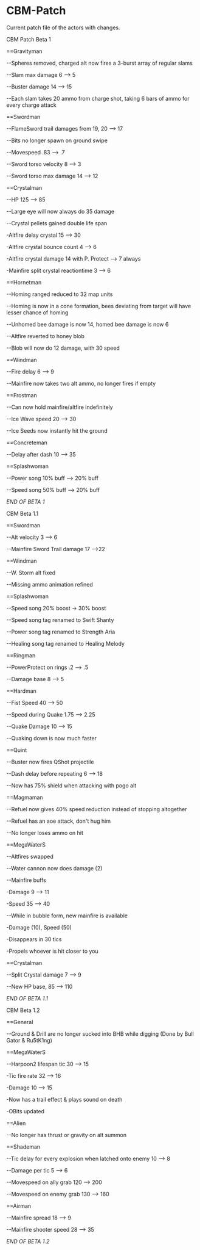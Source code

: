 # CBM-Patch
Current patch file of the actors with changes.

CBM Patch Beta 1

==Gravityman

--Spheres removed, charged alt now fires a 3-burst array of regular slams

--Slam max damage 6 --> 5

--Buster damage 14 --> 15

--Each slam takes 20 ammo from charge shot, taking 6 bars of ammo for every charge attack


==Swordman

--FlameSword trail damages from 19, 20 --> 17

--Bits no longer spawn on ground swipe

--Movespeed .83 --> .7

--Sword torso velocity 8 --> 3

--Sword torso max damage 14 --> 12


==Crystalman

--HP 125 --> 85

--Large eye will now always do 35 damage

--Crystal pellets gained double life span

-Altfire delay crystal 15 --> 30

-Altfire crystal bounce count 4 --> 6

-Altfire crystal damage 14 with P. Protect --> 7 always

-Mainfire split crystal reactiontime 3 --> 6


==Hornetman

--Homing ranged reduced to 32 map units

--Homing is now in a cone formation, bees deviating from target will have lesser chance of homing

--Unhomed bee damage is now 14, homed bee damage is now 6

--Altfire reverted to honey blob

--Blob will now do 12 damage, with 30 speed


==Windman

--Fire delay 6 --> 9

--Mainfire now takes two alt ammo, no longer fires if empty


==Frostman

--Can now hold mainfire/altfire indefinitely

--Ice Wave speed 20 --> 30

--Ice Seeds now instantly hit the ground

==Concreteman

--Delay after dash 10 --> 35

==Splashwoman

--Power song 10% buff --> 20% buff

--Speed song 50% buff --> 20% buff

*END OF BETA 1*

CBM Beta 1.1

==Swordman

--Alt velocity 3 --> 6

--Mainfire Sword Trail damage 17 -->22

==Windman

--W. Storm alt fixed

--Missing ammo animation refined

==Splashwoman

--Speed song 20% boost -> 30% boost

--Speed song tag renamed to Swift Shanty

--Power song tag renamed to Strength Aria

--Healing song tag renamed to Healing Melody

==Ringman

--PowerProtect on rings .2 --> .5

--Damage base 8 --> 5

==Hardman

--Fist Speed 40 --> 50

--Speed during Quake 1.75 --> 2.25

--Quake Damage 10 --> 15

--Quaking down is now much faster

==Quint

--Buster now fires QShot projectile

--Dash delay before repeating 6 --> 18

--Now has 75% shield when attacking with pogo alt

==Magmaman

--Refuel now gives 40% speed reduction instead of stopping altogether

--Refuel has an aoe attack, don't hug him

--No longer loses ammo on hit

==MegaWaterS

--Altfires swapped

--Water cannon now does damage (2)

--Mainfire buffs

-Damage 9 --> 11

-Speed 35 --> 40

--While in bubble form, new mainfire is available

-Damage (10), Speed (50)

-Disappears in 30 tics

-Propels whoever is hit closer to you

==Crystalman

--Split Crystal damage 7 --> 9

--New HP base, 85 --> 110

*END OF BETA 1.1*

CBM Beta 1.2

==General

--Ground & Drill are no longer sucked into BHB while digging (Done by Bull Gator & Ru5tK1ng)
 
==MegaWaterS

--Harpoon2 lifespan tic 30 --> 15

-Tic fire rate 32 --> 16

-Damage 10 --> 15

-Now has a trail effect & plays sound on death

-OBits updated

==Alien

--No longer has thrust or gravity on alt summon

==Shademan

--Tic delay for every explosion when latched onto enemy 10 --> 8

--Damage per tic 5 --> 6

--Movespeed on ally grab 120 --> 200

--Movespeed on enemy grab 130 --> 160

==Airman

--Mainfire spread 18 --> 9

--Mainfire shooter speed 28 --> 35

*END OF BETA 1.2*
